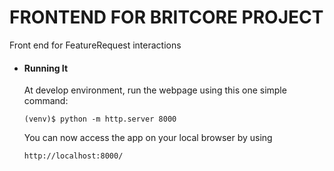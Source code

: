 # FRONTEND FOR BRITCORE PROJECT
Front end for FeatureRequest interactions


* #### Running It
    At develop environment, run the webpage using this one simple command:
    ```
    (venv)$ python -m http.server 8000
    ```
    You can now access the app on your local browser by using
    ```
    http://localhost:8000/
    ```    
